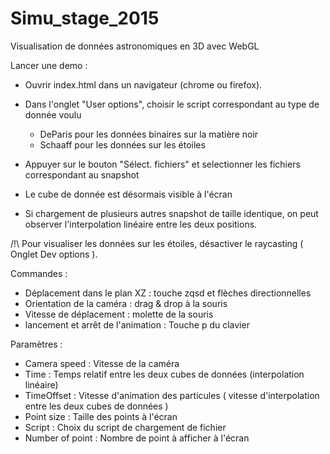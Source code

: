 # Simu_stage_2015
Visualisation de données astronomiques en 3D avec WebGL

Lancer une demo :
- Ouvrir index.html dans un navigateur (chrome ou firefox).
- Dans l'onglet "User options", choisir le script correspondant au type de donnée voulu
    - DeParis pour les données binaires sur la matière noir
    - Schaaff pour les données sur les étoiles
- Appuyer sur le bouton "Sélect. fichiers" et selectionner les fichiers correspondant au snapshot
- Le cube de donnée est désormais visible à l'écran

- Si chargement de plusieurs autres snapshot de taille identique, on peut observer l'interpolation linéaire entre les deux positions.

/!\ Pour visualiser les données sur les étoiles, désactiver le raycasting ( Onglet Dev options ).


Commandes :
- Déplacement dans le plan XZ : touche zqsd et flèches directionnelles
- Orientation de la caméra : drag & drop à la souris
- Vitesse de déplacement : molette de la souris
- lancement et arrêt de l'animation : Touche p du clavier

Paramètres :
- Camera speed : Vitesse de la caméra
- Time : Temps relatif entre les deux cubes de données (interpolation linéaire)
- TimeOffset : Vitesse d'animation des particules ( vitesse d'interpolation entre les deux cubes de données )
- Point size : Taille des points à l'écran
- Script : Choix du script de chargement de fichier
- Number of point : Nombre de point à afficher à l'écran